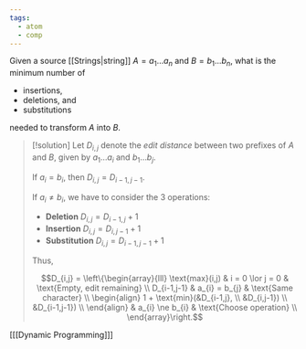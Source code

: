 ```yaml
---
tags:
  - atom
  - comp
---
```

Given a source [[Strings|string]] $A = a_{1}\dots a_{n}$ and $B = b_{1}\dots b_{n}$, what is the minimum number of
- insertions,
- deletions, and
- substitutions

needed to transform $A$ into $B$.

> [!solution]
> Let $D_{{i,j}}$ denote the *edit distance* between two prefixes of $A$ and $B$, given by $a_{1} \dots a_{i}$ and $b_{1}\dots b_{j}$.
> 
> If $a_{i} = b_{i}$, then $D_{i,j} = D_{i-1,j-1}$.
> 
> If $a_{i} \ne b_{i}$, we have to consider the 3 operations:
> - **Deletion**
>   $D_{i,j} = D_{i-1,j} + 1$
> - **Insertion**
>   $D_{i,j} = D_{i,j-1} + 1$
> - **Substitution**
>   $D_{i,j} = D_{i-1,j-1} + 1$
> 
> Thus,
> 
> $$D_{i,j} = \left\{\begin{array}{lll}
> 	\text{max}(i,j) & i = 0 \lor j = 0 & \text{Empty, edit remaining} \\
> 	D_{i-1,j-1} & a_{i} = b_{j} & \text{Same character} \\
> 	\begin{align}
> 		1 + \text{min}(&D_{i-1,j}, \\
> 		&D_{i,j-1}) \\
> 		&D_{i-1,j-1}) \\
> 	\end{align} & a_{i} \ne b_{i} & \text{Choose operation} \\
> \end{array}\right.$$

\[[[Dynamic Programming]]\]